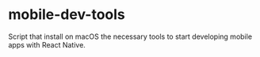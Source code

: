 # mobile-dev-tools
Script that install on macOS the necessary tools to start developing mobile apps with React Native.
